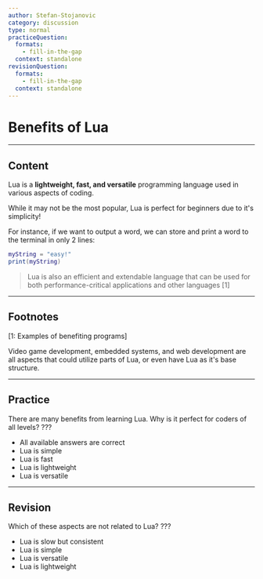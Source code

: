```yaml
---
author: Stefan-Stojanovic
category: discussion
type: normal
practiceQuestion:
  formats:
    - fill-in-the-gap
  context: standalone
revisionQuestion:
  formats:
    - fill-in-the-gap
  context: standalone
---
```


# Benefits of Lua

---
## Content

Lua is a **lightweight, fast, and versatile** programming language used in various aspects of coding. 

While it may not be the most popular, Lua is perfect for beginners due to it's simplicity! 

For instance, if we want to output a word, we can store and print a word to the terminal in only 2 lines:

```lua
myString = "easy!"
print(myString)
```

> Lua is also an efficient and extendable language that can be used for both performance-critical applications and other languages [1]

---

## Footnotes

[1: Examples of benefiting programs]

Video game development, embedded systems, and web development are all aspects that could utilize parts of Lua, or even have Lua as it's base structure.

---

## Practice

There are many benefits from learning Lua. Why is it perfect for coders of all levels? ???

- All available answers are correct
- Lua is simple
- Lua is fast
- Lua is lightweight
- Lua is versatile

--- 

## Revision

Which of these aspects are not related to Lua? ???

- Lua is slow but consistent
- Lua is simple
- Lua is versatile
- Lua is lightweight